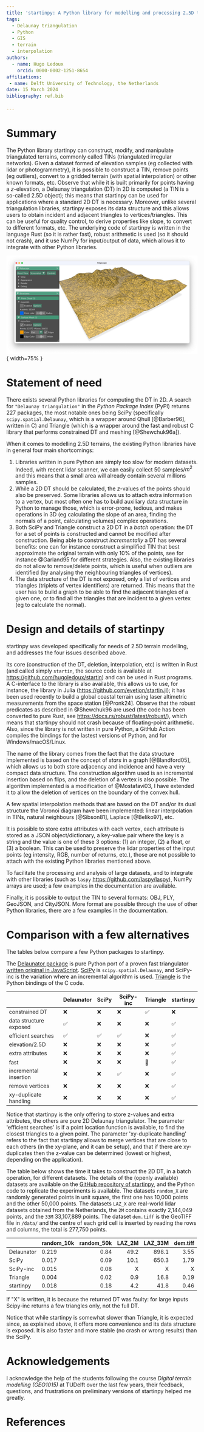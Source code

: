 ```yaml
---
title: 'startinpy: A Python library for modelling and processing 2.5D terrains'
tags:
  - Delaunay triangulation
  - Python
  - GIS
  - terrain
  - interpolation
authors:
  - name: Hugo Ledoux
    orcid: 0000-0002-1251-8654
affiliations:
 - name: Delft University of Technology, the Netherlands
date: 15 March 2024
bibliography: ref.bib

---
```


# Summary

The Python library startinpy can construct, modify, and manipulate triangulated terrains, commonly called TINs (triangulated irregular networks).
Given a dataset formed of elevation samples (eg collected with lidar or photogrammetry), it is possible to construct a TIN, remove points (eg outliers), convert to a gridded terrain (with spatial interpolation) or other known formats, etc.
Observe that while it is built primarily for points having a *z*-elevation, a Delaunay triangulation (DT) in 2D is computed (a TIN is a so-called 2.5D object); this means that startinpy can be used for applications where a standard 2D DT is necessary.
Moreover, unlike several triangulation libraries, startinpy exposes its data structure and this allows users to obtain incident and adjacent triangles to vertices/triangles. 
This can be useful for quality control, to derive properties like slope, to convert to different formats, etc. 
The underlying code of startinpy is written in the language Rust (so it is rather fast), robust arithmetic is used (so it should not crash), and it use NumPy for input/output of data, which allows it to integrate with other Python libraries.

![A lidar dataset terrain reconstructed with startinpy and visualised with another Python library (Polyscope).](polyscope_gui.jpg){ width=75% }


# Statement of need

There exists several Python libraries for computing the DT in 2D.
A search for `"Delaunay triangulation"` in the *Python Package Index* (PyPI) returns 227 packages, the most notable ones being SciPy (specifically `scipy.spatial.Delaunay`, which is a wrapper around Qhull [@Barber96], written in C) and Triangle (which is a wrapper around the fast and robust C library that performs constrained DT and meshing [@Shewchuk96a]).

When it comes to modelling 2.5D terrains, the existing Python libraries have in general four main shortcomings:

  1. Libraries written in pure Python are simply too slow for modern datasets. Indeed, with recent lidar scanner, we can easily collect 50 samples/$m^2$ and this means that a small area will already contain several millions samples. 
  2. While a 2D DT should be calculated, the *z*-values of the points should also be preserved. Some libraries allows us to attach extra information to a vertex, but most often one has to build auxiliary data structure in Python to manage those, which is error-prone, tedious, and makes operations in 3D (eg calculating the slope of an area, finding the normals of a point, calculating volumes) complex operations.
  3. Both SciPy and Triangle construct a 2D DT in a *batch* operation: the DT for a set of points is constructed and cannot be modified after construction. Being able to construct *incrementally* a DT has several benefits: one can for instance construct a simplified TIN that best approximate the original terrain with only 10% of the points, see for instance @Garland95 for different strategies. Also, the existing libraries do not allow to remove/delete points, which is useful when outliers are identified (by analysing the neighbouring triangles of vertices).
  4. The data structure of the DT is not exposed, only a list of vertices and triangles (triplets of vertex identifiers) are returned. This means that the user has to build a graph to be able to find the adjacent triangles of a given one, or to find all the triangles that are incident to a given vertex (eg to calculate the normal).


# Design and details of startinpy

startinpy was developed specifically for needs of 2.5D terrain modelling, and addresses the four issues described above.

Its core (construction of the DT, deletion, interpolation, etc) is written in Rust (and called simply `startin`, the source code is available at https://github.com/hugoledoux/startin) and can be used in Rust programs. 
A C-interface to the library is also available, this allows us to use, for instance, the library in Julia (https://github.com/evetion/startin.jl); it has been used recently to build a global coastal terrain using laser altimetric measurements from the space station [@Pronk24].
Observe that the robust predicates as described in @Shewchuk96 are used (the code has been converted to pure Rust, see https://docs.rs/robust/latest/robust/), which means that startinpy should not crash because of floating-point arithmetic.
Also, since the library is not written in pure Python, a GitHub Action compiles the bindings for the lastest versions of Python, and for Windows/macOS/Linux.

The name of the library comes from the fact that the data structure implemented is based on the concept of *stars* in a graph [@Blandford05], which allows us to both store adjacency and incidence and have a very compact data structure.
The construction algorithm used is an incremental insertion based on flips, and the deletion of a vertex is also possible. 
The algorithm implemented is a modification of @Mostafavi03, I have extended it to allow the deletion of vertices on the boundary of the convex hull. 

A few spatial interpolation methods that are based on the DT and/or its dual structure the Voronoi diagram have been implemented: linear interpolation in TINs, natural neighbours [@Sibson81], Laplace [@Beliko97], etc.

It is possible to store extra attributes with each vertex, each attribute is stored as a JSON object/dictionary, a key-value pair where the key is a string and the value is one of these 3 options: (1) an integer, (2) a float, or (3) a boolean.
This can be used to preserve the lidar properties of the input points (eg intensity, RGB, number of returns, etc.), those are not possible to attach with the existing Python libraries mentioned above.

To facilitate the processing and analysis of large datasets, and to integrate with other libraries (such as `laspy` https://github.com/laspy/laspy), NumPy arrays are used; a few examples in the documentation are available.

Finally, it is possible to output the TIN to several formats: OBJ, PLY, GeoJSON, and CityJSON.
More format are possible through the use of other Python libraries, there are a few examples in the documentation.


# Comparison with a few alternatives

The tables below compare a few Python packages to startinpy.

The [Delaunator package](https://github.com/HakanSeven12/Delaunator-Python) is pure Python port of a proven fast triangulator [written original in JavaScript](https://github.com/mapbox/delaunator). 
[SciPy](https://docs.scipy.org/doc/scipy/reference/generated/scipy.spatial.Delaunay.html)  is `scipy.spatial.Delaunay`, and SciPy-inc is the variation where an incremental algorithm is used.
[Triangle](https://pypi.org/project/triangle/) is the Python bindings of the C code. 

|                        | Delaunator | SciPy | SciPy-inc | Triangle | startinpy |
|------------------------|------------|-------|-----------|----------|-----------|
| constrained DT         |    ❌      | ❌   |     ❌    |   ✅     |   ❌     |
| data structure exposed |    ✅      | ❌   |     ❌    |   ❌     |   ✅     |
| efficient searches     |    ✅      | ✅   |     ✅    |   ❌     |   ✅     |
| elevation/2.5D         |    ❌      | ❌   |     ❌    |   ❌     |   ✅     |
| extra attributes       |    ❌      | ❌   |     ❌    |   ❌     |   ✅     |
| fast                   |    ❌      | ❌   |     ❌    |   🚀     |   ✅     |
| incremental insertion  |    ❌      | ❌   |     ✅    |   ❌     |   ✅     |
| remove vertices        |    ❌      | ❌   |     ❌    |   ❌     |   ✅     |
| xy-duplicate handling  |    ❌      | ❌   |     ❌    |   ❌     |   ✅     |


Notice that startinpy is the only offering to store z-values and extra attributes, the others are pure 2D Delaunay triangulator.
The parameter 'efficient searches' is if a point location function is available, to find the closest triangles to a given point.
The parameter 'xy-duplicate handling' refers to the fact that startinpy allows to merge vertices that are close to each others (in the xy-plane, and it can be setup), and that if there are xy-duplicates then the z-value can be determined (lowest or highest, depending on the application).


The table below shows the time it takes to construct the 2D DT, in a batch operation, for different datasets.
The details of the (openly available) datasets are available on the [GitHub repository of startinpy](https://github.com/hugoledoux/startinpy/tree/joss/dt_comparisons), and the Python code to replicate the experiments is available.
The datasets `random_X` are randomly generated points in unit square, the first one has 10,000 points and the other 50,000 points.
The datasets `LAZ_X` are real-world lidar datasets obtained from the Netherlands, the `2M` contains exactly 2,144,049 points, and the `33M` 33,107,889 points. 
The dataset `dem.tiff` is the GeoTIFF file in `/data/` and the centre of each grid cell is inserted by reading the rows and columns, the total is 277,750 points.

|            |random_10k|random_50k|LAZ_2M|LAZ_33M|dem.tiff|
|:-----------|----------|---------:|-----:|------:|-------:|
| Delaunator |   0.219  |    0.84  | 49.2 | 898.1 |   3.55 |
| SciPy      |   0.017  |    0.09  | 10.1 | 650.3 |   1.79 |
| SciPy-inc  |   0.015  |    0.08  |    X |     X |      X |
| Triangle   |   0.004  |    0.02  |  0.9 |  16.8 |   0.19 |
| startinpy  |   0.018  |    0.18  |  4.2 |  41.8 |   0.46 |

If "X" is written, it is because the returned DT was faulty: for large inputs Scipy-inc returns a few triangles only, not the full DT.

Notice that while startinpy is somewhat slower than Triangle, it is expected since, as explained above, it offers more convenience and its data structure is exposed.
It is also faster and more stable (no crash or wrong results) than the SciPy.


# Acknowledgements

I acknowledge the help of the students following the course *Digital terrain modelling (GEO1015)* at TUDelft over the last few years, their feedback, questions, and frustrations on preliminary versions of startinpy helped me greatly.

# References